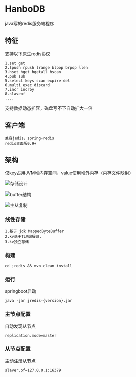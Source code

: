 # HanboDB
java写的redis服务端程序

## 特征
支持以下原生redis协议

    1.set get
    2.lpush rpush lrange blpop brpop llen
    3.hset hget hgetall hscan
    4.pub sub
    5.select keys scan expire del
    6.multi exec discard
    7.incr incrby
    8.slaveof
    ....
    
支持数据动态扩容，磁盘写不下自动扩大一倍  

## 客户端
    兼容jedis，spring-redis
    redis桌面版0.9+
    
## 架构
仅key占用JVM堆内存空间，value使用堆外内存（内存文件映射）

![存储设计](https://github.com/lmx1989219/jredis/blob/master/storage-design.png)

![buffer结构](https://github.com/lmx1989219/jredis/blob/master/buffer-structure.png)

![主从复制](https://github.com/lmx1989219/jredis/blob/master/replication.png)

### 线性存储
    1.基于 jdk MappedByteBuffer
    2.kv基于TLV编解码.
    3.kv独立存储
### 构建
    cd jredis && mvn clean install
### 运行
 springboot启动
 
    java -jar jredis-{version}.jar
    
    
### 主节点配置
自动发现从节点
    
    replication.mode=master
    
### 从节点配置
主动注册从节点
    
    slaver.of=127.0.0.1:16379